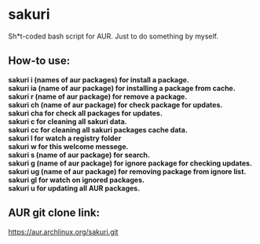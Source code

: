 # sakuri

Sh*t-coded bash script for AUR. Just to do something by myself.

## How-to use:

  **sakuri i (names of aur packages) for install a package.\
	sakuri ia (name of aur package) for installing a package from cache.\
  sakuri r (name of aur package) for remove a package.\
  sakuri ch (name of aur package) for check package for updates.\
	sakuri cha for check all packages for updates.\
  sakuri c for cleaning all sakuri data.\
	sakuri cc for cleaning all sakuri packages cache data.\
  sakuri l for watch a registry folder\
  sakuri w for this welcome messege.\
	sakuri s (name of aur package) for search.\
	sakuri g (name of aur package) for ignore package for checking updates.\
	sakuri ug (name of aur package) for removing package from ignore list.\
	sakuri gl for watch on ignored packages.\
	sakuri u for updating all AUR packages.**

## AUR git clone link:

https://aur.archlinux.org/sakuri.git
